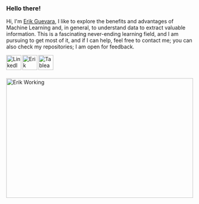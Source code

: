 ### Hello there!

Hi, I'm [Erik Guevara](https://www.linkedin.com/in/guevara-erik), I like to explore the benefits and advantages of Machine Learning and, in general, to understand data to extract valuable information. This is a fascinating never-ending learning field, and I am pursuing to get most of it, and if I can help, feel free to contact me; you can also check my repositories; I am open for feedback.

<a href="https://www.linkedin.com/in/guevara-erik" target="_blank">
  <img align="left" alt="LinkedIn Profile" width="40px" src="https://raw.githubusercontent.com/peterthehan/peterthehan/master/assets/linkedin.svg" />
</a>

<a href="https://eportfolio.mygreatlearning.com/erik-antonio-guevara-merino" target="_blank">
  <img align="left" alt="Erik Guevara | Academic ePortfolio" width="40px" src="https://upload.wikimedia.org/wikipedia/commons/thumb/c/c3/License_icon-mit.svg/1200px-License_icon-mit.svg.png" />
</a>

<a href="https://public.tableau.com/app/profile/erik.guevara" target="_blank">
  <img align="left" alt="Tableau Portfolio" width="40px" src="https://cdn.worldvectorlogo.com/logos/tableau-software.svg" />
</a>

<br />
<p>&nbsp;

<p>
  <img align="center" alt="Erik Working" src="https://github.com/abhisheknaiidu/abhisheknaiidu/blob/master/code.gif?raw=true" width="500" height="320" />

<!--END_SECTION:waka-->

